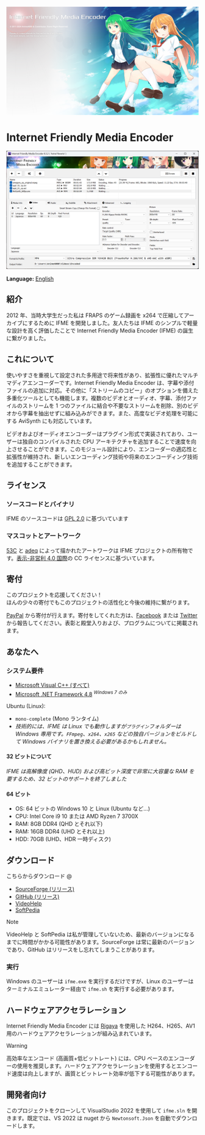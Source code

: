 ![Splash Screen](IFME/Resources/SplashScreen14.png)

# Internet Friendly Media Encoder
![GUI](IFME.png)

**Language:** [English](/README.md)

## 紹介
2012 年、当時大学生だった私は FRAPS のゲーム録画を x264 で圧縮してアーカイブにするために IFME を開発しました。友人たちは IFME のシンプルで軽量な設計を高く評価したことで Internet Friendly Media Encoder (IFME) の誕生に繋がりました。

## これについて
使いやすさを重視して設定された多用途で将来性があり、拡張性に優れたマルチマディアエンコーダーです。Internet Friendly Media Encoder は、字幕や添付ファイルの追加に対応。その他に「ストリームのコピー」のオプションを備えた多重化ツールとしても機能します。複数のビデオとオーディオ、字幕、添付ファイルのストリームを 1 つのファイルに結合や不要なストリームを削除、別のビデオから字幕を抽出せずに組み込みができます。また、高度なビデオ処理を可能にする AviSynth にも対応しています。

ビデオおよびオーディオエンコーダーはプラグイン形式で実装されており、ユーザーは独自のコンパイルされた CPU アーキテクチャを追加することで速度を向上させることができます。このモジュール設計により、エンコーダーの適応性と拡張性が維持され、新しいエンコーディング技術や将来のエンコーディング技術を追加することができます。

## ライセンス
### ソースコードとバイナリ
IFME のソースコードは [GPL 2.0](http://choosealicense.com/licenses/gpl-2.0/)
 に基づいています
### マスコットとアートワーク
[53C](http://53c.deviantart.com/) と [adeq](https://www.facebook.com/liyana.0426) によって描かれたアートワークは IFME プロジェクトの所有物です。[表示-非営利 4.0 国際](https://creativecommons.org/licenses/by-nc/4.0/deed.ja)の CC ライセンスに基づいています。

## 寄付
このプロジェクトを応援してください！<br>
ほんの少々の寄付でもこのプロジェクトの活性化と今後の維持に繋がります。

[PayPal](https://www.paypal.com/cgi-bin/webscr?cmd=_s-xclick&hosted_button_id=4CKYN7X3DGA7U) から寄付が行えます。寄付をしてくれた方は、[Facebook](https://www.facebook.com/internetfriendlymediaencoder) または [Twitter](https://twitter.com/Anime4000) から報告してください。表彰と殿堂入りおよび、プログラムについてに掲載されます。

## あなたへ
### システム要件
* [Microsoft Visual C++ (すべて)](https://www.techpowerup.com/download/visual-c-redistributable-runtime-package-all-in-one/)
* [Microsoft .NET Framework 4.8](https://dotnet.microsoft.com/en-us/download/dotnet-framework/net48) *<sup>Windows 7 のみ</sup>*

Ubuntu (Linux):
* `mono-complete` (Mono ランタイム)
* *技術的には、IFME は Linux でも動作しますが`プラグイン`フォルダーは Windows 専用です。`FFmpeg`、`x264`、`x265` などの独自バージョンをビルドして Windows バイナリを置き換える必要があるかもしれません。*

#### 32 ビットについて
*IFME は高解像度 (QHD、HUD) および高ビット深度で非常に大容量な RAM を要するため、32 ビットのサポートを終了しました*

#### 64 ビット
* OS: 64 ビットの Windows 10 と Linux (Ubuntu など...)
* CPU: Intel Core i9 10 または AMD Ryzen 7 3700X
* RAM:  8GB DDR4 (QHD とそれ以下)
* RAM: 16GB DDR4 (UHD とそれ以上)
* HDD: 70GB (UHD、HDR 一時ディスク)

## ダウンロード
こちらからダウンロード @
* [SourceForge (リリース)](https://sourceforge.net/projects/ifme/files/latest/download)
* [GitHub (リリース)](https://github.com/Anime4000/IFME/releases/latest)
* [VideoHelp](https://www.videohelp.com/software/Internet-Friendly-Media-Encoder)
* [SoftPedia](https://www.softpedia.com/get/Multimedia/Video/Encoders-Converter-DIVX-Related/Internet-Friendly-Media-Encoder.shtml)

> [!NOTE]
> VideoHelp と SoftPedia は私が管理していないため、最新のバージョンになるまでに時間がかかる可能性があります。SourceForge は常に最新のバージョンであり、GitHub はリリースをし忘れてしまうことがあります。

### 実行
Windows のユーザーは `ifme.exe` を実行するだけですが、Linux のユーザーはターミナルエミュレーター経由で `ifme.sh` を実行する必要があります。

## ハードウェアアクセラレーション
Internet Friendly Media Encoder には [Rigaya](https://github.com/rigaya) を使用した H264、H265、AV1 用のハードウェアアクセラレーションが組み込まれています。

> [!WARNING]
> 高効率なエンコード (高画質+低ビットレート) には、CPU ベースのエンコーダーの使用を推奨します。ハードウェアアクセラレーションを使用するとエンコード速度は向上しますが、画質とビットレート効率が低下する可能性があります。

## 開発者向け
このプロジェクトをクローンして VisualStudio 2022 を使用して `ifme.sln` を開きます。既定では、VS 2022 は nuget から `Newtonsoft.Json` を自動でダウンロードします。
